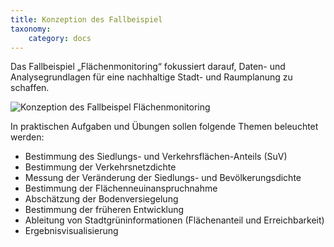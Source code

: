 ```yaml
---
title: Konzeption des Fallbeispiel
taxonomy:
    category: docs
---
```

Das Fallbeispiel „Flächenmonitoring“ fokussiert darauf, Daten- und Analysegrundlagen für eine nachhaltige Stadt- und Raumplanung zu schaffen.

![Konzeption des Fallbeispel Flächenmonitoring](abb_konzept.png?resize=600)

In praktischen Aufgaben und Übungen sollen folgende Themen beleuchtet werden:
- Bestimmung des Siedlungs- und Verkehrsflächen-Anteils (SuV)
- Bestimmung der Verkehrsnetzdichte
- Messung der Veränderung der Siedlungs- und Bevölkerungsdichte
- Bestimmung der Flächenneuinanspruchnahme
- Abschätzung der Bodenversiegelung
- Bestimmung der früheren Entwicklung
- Ableitung von Stadtgrüninformationen (Flächenanteil und Erreichbarkeit)
- Ergebnisvisualisierung
